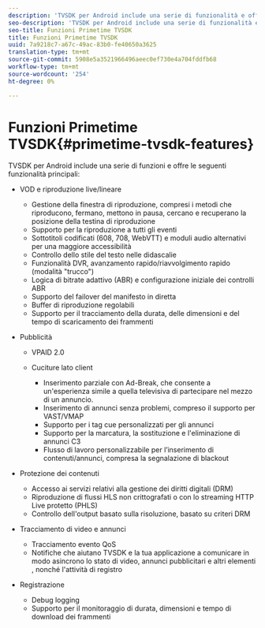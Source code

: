 ```yaml
---
description: 'TVSDK per Android include una serie di funzionalità e offre le seguenti funzionalità principali '
seo-description: 'TVSDK per Android include una serie di funzionalità e offre le seguenti funzionalità principali '
seo-title: Funzioni Primetime TVSDK
title: Funzioni Primetime TVSDK
uuid: 7a9218c7-a67c-49ac-83b0-fe40650a3625
translation-type: tm+mt
source-git-commit: 5908e5a3521966496aeec0ef730e4a704fddfb68
workflow-type: tm+mt
source-wordcount: '254'
ht-degree: 0%

---
```



# Funzioni Primetime TVSDK{#primetime-tvsdk-features}

TVSDK per Android include una serie di funzioni e offre le seguenti funzionalità principali:

* VOD e riproduzione live/lineare

   * Gestione della finestra di riproduzione, compresi i metodi che riproducono, fermano, mettono in pausa, cercano e recuperano la posizione della testina di riproduzione
   * Supporto per la riproduzione a tutti gli eventi
   * Sottotitoli codificati (608, 708, WebVTT) e moduli audio alternativi per una maggiore accessibilità
   * Controllo dello stile del testo nelle didascalie
   * Funzionalità DVR, avanzamento rapido/riavvolgimento rapido (modalità &quot;trucco&quot;)
   * Logica di bitrate adattivo (ABR) e configurazione iniziale dei controlli ABR
   * Supporto del failover del manifesto in diretta
   * Buffer di riproduzione regolabili
   * Supporto per il tracciamento della durata, delle dimensioni e del tempo di scaricamento dei frammenti

* Pubblicità

   * VPAID 2.0
   * Cuciture lato client

      * Inserimento parziale con Ad-Break, che consente a un&#39;esperienza simile a quella televisiva di partecipare nel mezzo di un annuncio.
      * Inserimento di annunci senza problemi, compreso il supporto per VAST/VMAP
      * Supporto per i tag cue personalizzati per gli annunci
      * Supporto per la marcatura, la sostituzione e l&#39;eliminazione di annunci C3
      * Flusso di lavoro personalizzabile per l’inserimento di contenuti/annunci, compresa la segnalazione di blackout

* Protezione dei contenuti

   * Accesso ai servizi relativi alla gestione dei diritti digitali (DRM)
   * Riproduzione di flussi HLS non crittografati o con lo streaming HTTP Live protetto (PHLS)
   * Controllo dell&#39;output basato sulla risoluzione, basato su criteri DRM

* Tracciamento di video e annunci

   * Tracciamento evento QoS
   * Notifiche che aiutano TVSDK e la tua applicazione a comunicare in modo asincrono lo stato di video, annunci pubblicitari e altri elementi , nonché l&#39;attività di registro

* Registrazione

   * Debug logging
   * Supporto per il monitoraggio di durata, dimensioni e tempo di download dei frammenti

